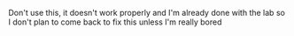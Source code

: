 Don't use this, it doesn't work properly and I'm already done with the lab so I don't plan to come back to fix this unless I'm really bored

